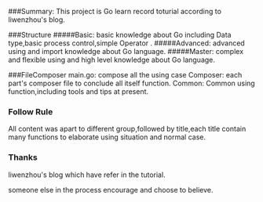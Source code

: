 ###Summary:
This project is Go learn record toturial according to liwenzhou's blog.

###Structure
#####Basic: 
basic knowledge about Go including Data type,basic process control,simple Operator .
#####Advanced:
advanced using and import knowledge about Go language.
#####Master: 
complex and flexible using and high level knowledge about Go language.

###FileComposer
main.go: compose all the using case
Composer: each part's composer file to conclude all itself function.
Common: Common using function,including tools and tips at present.

### Follow Rule
All content was apart to different group,followed by title,each title contain many functions to elaborate using situation and normal case.

### Thanks
liwenzhou's blog which have refer  in  the tutorial.

someone else in the process encourage and choose to believe.